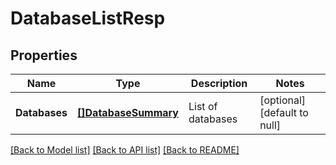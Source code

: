 # DatabaseListResp

## Properties
Name | Type | Description | Notes
------------ | ------------- | ------------- | -------------
**Databases** | [**[]DatabaseSummary**](DatabaseSummary.md) | List of databases | [optional] [default to null]

[[Back to Model list]](../README.md#documentation-for-models) [[Back to API list]](../README.md#documentation-for-api-endpoints) [[Back to README]](../README.md)


